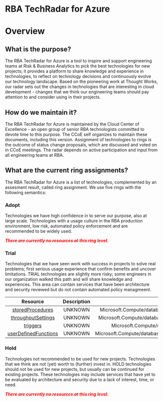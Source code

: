 
RBA TechRadar for Azure
=======================

# Overview

## What is the purpose?


The RBA TechRadar for Azure is a tool to inspire and support engineering teams at Risk & Business Analytics to pick the best technologies for new projects; it provides a platform to share knowledge and experience in technologies, to reflect on technology decisions and continuously evolve our technology landscape.  Based on the pioneering work at Thought Works, our radar sets out the changes in technologies that are interesting in cloud development - changes that we think our engineering teams should pay attention to and consider using in their projects.
## How do we maintain it?


The RBA TechRadar for Azure is maintained by the Cloud Center of Excellence - an open group of senior RBA technologists committed to devote time to this purpose.  The CCoE self organizes to maintain these documents, including this version.  Assignment of technologies to rings is the outcome of status change proposals, which are discussed and voted on in CCoE meetings.  The radar depends on active participation and input from all engineering teams at RBA.
## What are the current ring assignments?


The RBA TechRadar for Azure is a list of technologies, complemented by an assesment result, called ring assignment.  We use five rings with the following semantics:
### Adopt


Technologies we have high confidence in to serve our purpose, also at large scale.  Technologies with a usage culture in the RBA production environment, low risk, automated policy enforcement and are recommended to be widely used.  
  
***<font color="red"> There are currently no resources at this ring level. </font>***
### Trial


Technologies that we have seen work with success in projects to solve real problems;  first serious usage experience that confirm benefits and uncover limitations.  TRIAL technologies are slightly more risky; some engineers in our organization walked this path and will share knowledge and experiences.  This area can contain services that have been architecture and security reviewed but do not contain automated policy managmeent.  

|Resource|Description|Path|Status|
| :---: | :---: | :---: | :---: |
|[storedProcedures](https://github.com/openrba/python-azure-techradar/Microsoft.Compute/databaseAccounts/sqlDatabases/containers/storedProcedures/README.md)|UNKNOWN|Microsoft.Compute/databaseAccounts/sqlDatabases/containers/storedProcedures|TRIAL|
|[throughputSettings](https://github.com/openrba/python-azure-techradar/Microsoft.Compute/databaseAccounts/sqlDatabases/containers/throughputSettings/README.md)|UNKNOWN|Microsoft.Compute/databaseAccounts/sqlDatabases/containers/throughputSettings|TRIAL|
|[triggers](https://github.com/openrba/python-azure-techradar/Microsoft.Compute/databaseAccounts/sqlDatabases/containers/triggers/README.md)|UNKNOWN|Microsoft.Compute/databaseAccounts/sqlDatabases/containers/triggers|TRIAL|
|[userDefinedFunctions](https://github.com/openrba/python-azure-techradar/Microsoft.Compute/databaseAccounts/sqlDatabases/containers/userDefinedFunctions/README.md)|UNKNOWN|Microsoft.Compute/databaseAccounts/sqlDatabases/containers/userDefinedFunctions|TRIAL|

### Hold


Technologies not recommended to be used for new projects. Technologies that we think are not (yet) worth to (further) invest in.  HOLD technologies should not be used for new projects, but usually can be continued for existing projects.  These technologies may include services that have yet to be evaluated by architecture and security due to a lack of interest, time, or need.  
  
***<font color="red"> There are currently no resources at this ring level. </font>***